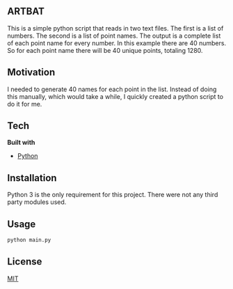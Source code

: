 ## ARTBAT
This is a simple python script that reads in two text files. The first is a list of numbers. The second is a list of point names. The output is a complete list of each point name for every number. In this example there are 40 numbers. So for each point name there will be 40 unique points, totaling 1280.

## Motivation
I needed to generate 40 names for each point in the list. Instead of doing this manually, which would take a while, I quickly created a python script to do it for me.

## Tech
<b>Built with</b>
- [Python](https://www.python.org/)

## Installation
Python 3 is the only requirement for this project. There were not any third party modules used.

## Usage

```bash
python main.py
```

## License
[MIT](https://choosealicense.com/licenses/mit/)


